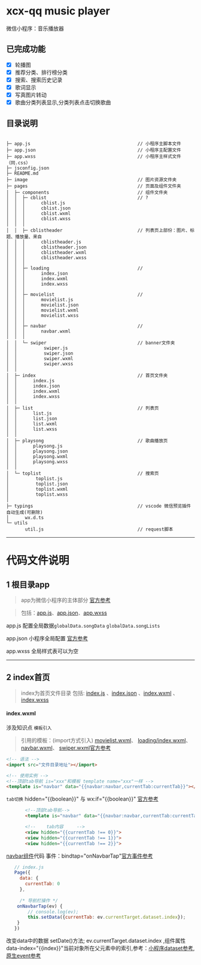 # xcx-qq music player
微信小程序：音乐播放器

## 已完成功能
* [x] 轮播图
* [x] 推荐分类、排行榜分类
* [x] 搜索、搜索历史记录
* [x] 歌词显示
* [x] 写真图片转动
* [x] 歌曲分类列表显示,分类列表点击切换歌曲

## 目录说明
```

├─ app.js                                        // 小程序主脚本文件
├─ app.json                                      // 小程序主配置文件
├─ app.wxss                                      // 小程序主样式文件（同.css）
├─ jsconfig.json
├─ README.md
├─ image                                         // 图片资源文件夹
├─ pages                                         // 页面及组件文件夹   
│  ├─ components                                 // 组件文件夹   
│  │  ├─ cblist                                  // ?
│  │  │      cblist.js
│  │  │      cblist.json
│  │  │      cblist.wxml
│  │  │      cblist.wxss
│  │  │
│  │  ├─ cblistheader                            // 列表页上部份：图片、标题、播放量、来自
│  │  │      cblistheader.js
│  │  │      cblistheader.json
│  │  │      cblistheader.wxml
│  │  │      cblistheader.wxss
│  │  │
│  │  ├─ loading                                 // 
│  │  │      index.json
│  │  │      index.wxml
│  │  │      index.wxss
│  │  │
│  │  ├─ movielist                               //
│  │  │      movielist.js
│  │  │      movielist.json
│  │  │      movielist.wxml
│  │  │      movielist.wxss
│  │  │
│  │  ├─ navbar                                  //
│  │  │      navbar.wxml
│  │  │
│  │  └─ swiper                                  // banner文件夹
│  │          swiper.js
│  │          swiper.json
│  │          swiper.wxml
│  │          swiper.wxss
│  │
│  ├─ index                                      // 首页文件夹 
│  │      index.js
│  │      index.json
│  │      index.wxml
│  │      index.wxss
│  │
│  ├─ list                                       // 列表页 
│  │      list.js
│  │      list.json
│  │      list.wxml
│  │      list.wxss
│  │
│  ├─ playsong                                   // 歌曲播放页
│  │      playsong.js
│  │      playsong.json
│  │      playsong.wxml
│  │      playsong.wxss
│  │
│  └─ toplist                                    // 搜索页 
│          toplist.js
│          toplist.json
│          toplist.wxml
│          toplist.wxss
│
├─ typings                                       // vscode 微信预览插件自动生成(可删除)
│      wx.d.ts
└─ utils                                            
       util.js                                   // request脚本
```
-----

# 代码文件说明

## 1 根目录app
> app为微信小程序的主体部分 [官方参考](https://mp.weixin.qq.com/debug/wxadoc/dev/component/)

> 包括：[app.js](./app.js)、[app.json](./app.json)、[app.wxss](./app.wxss)

app.js 配置全局数据```globalData.songData```  ```globalData.songLists```

app.json 小程序全局配置 [官方参考](https://mp.weixin.qq.com/debug/wxadoc/dev/framework/config.html)

app.wxss 全局样式表可以为空

----

## 2 index首页
> index为首页文件目录 
> 包括: [index.js](./pages/index/index.js) 、[index.json](./pages/index/index.json) 、[index.wxml](./pages/index/index.wxml) 、[index.wxss](./pages/index/index.wxss)
#### index.wxml

涉及知识点
```模板引入```
> 引用的模板：(import方式引入)
[movielist.wxml](./components/movielist/movielist.wxml)、
[loading/index.wxml](./components/loading/index.wxml)、
[navbar.wxml](./components/navbar/navbar.wxml)、
[swiper.wxml](./components/swiper/swiper.wxml)[官方参考](https://mp.weixin.qq.com/debug/wxadoc/dev/framework/view/wxml/template.html)
```html
<!-- 语法 -->
<import src="文件目录地址"></import>

<!-- 使用实例 -->
<!--顶部tab导航 is="xxx"和模板 template name="xxx"一样 -->
<template is="navbar" data="{{navbar:navbar,currentTab:currentTab}}"></template>
```

```tab切换```
hidden="{{boolean}}" 与 wx:if="{{boolean}}" [官方参考](https://mp.weixin.qq.com/debug/wxadoc/dev/framework/view/wxml/conditional.html)

```html
       <!--顶部tab导航-->
       <template is="navbar" data="{{navbar:navbar,currentTab:currentTab}}"></template>

       <!--    tab内容     -->
       <view hidden="{{currentTab !== 0}}">
       <view hidden="{{currentTab !== 1}}">
       <view hidden="{{currentTab !== 2}}">
```
[navbar组件](./components/navbar/navbar.wxml)代码 事件：bindtap="onNavbarTap"[官方事件参考](https://mp.weixin.qq.com/debug/wxadoc/dev/framework/view/wxml/event.html)

```javascript
   // index.js
   Page({
     data: {
       currentTab: 0
     },
     
     /* 导航栏操作 */
    onNavbarTap(ev) {
        // console.log(ev);
        this.setData({currentTab: ev.currentTarget.dataset.index});
    }
   })
```
改变data中的数据 setDate()方法;
ev.currentTarget.dataset.index ,组件属性data-index="{{index}}"当前对象所在父元素中的索引,参考：[小程序dataset参考](http://www.aiyingli.com/44636.html), [原生event参考](http://www.w3school.com.cn/jsref/event_currenttarget.asp)

